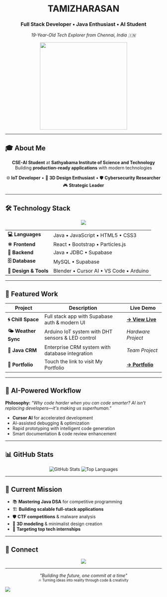 <div align="center">
  <h1> TAMIZHARASAN </h1>
  <h3>Full Stack Developer • Java Enthusiast • AI Student</h3>
  <p><em>19-Year-Old Tech Explorer from Chennai, India 🇮🇳</em></p>
  
  <img src="https://media.giphy.com/media/qgQUggAC3Pfv687qPC/giphy.gif" width="280" />
</div>

---

## 🎓 **About Me**

<div align="center">

**CSE-AI Student** at **Sathyabama Institute of Science and Technology**  
Building **production-ready applications** with modern technologies  

🌐 **IoT Developer** • 🎨 **3D Design Enthusiast** • 🛡️ **Cybersecurity Researcher**  
🎮 **Strategic Leader** 

</div>

---

## 🛠️ **Technology Stack**

<div align="center">
  <img src="https://skillicons.dev/icons?i=java,js,react,html,css,bootstrap,mysql,supabase,blender,git,vscode,arduino&theme=dark" />
</div>

<table align="center">
  <tr>
    <td><strong>💻 Languages</strong></td>
    <td>Java • JavaScript • HTML5 • CSS3</td>
  </tr>
  <tr>
    <td><strong>⚛️ Frontend</strong></td>
    <td>React • Bootstrap • Particles.js</td>
  </tr>
  <tr>
    <td><strong>🔧 Backend</strong></td>
    <td>Java • JDBC • Supabase</td>
  </tr>
  <tr>
    <td><strong>🗄️ Database</strong></td>
    <td>MySQL • Supabase</td>
  </tr>
  <tr>
    <td><strong>🎨 Design & Tools</strong></td>
    <td>Blender • Cursor AI • VS Code • Arduino</td>
  </tr>
</table>

---

## 🎯 **Featured Work**

| Project | Description | Live Demo |
|---------|-------------|-----------|
| **🌀 Chill Space** | Full stack app with Supabase auth & modern UI | **[→ View Live](https://tamizh-loginpage.netlify.app/)** |
| **🌤️ Weather Sync** | Arduino IoT system with DHT sensors & LED control | *Hardware Project* |
| **🏢 Java CRM** | Enterprise CRM system with database integration | *Team Project* |
| **🔗 Portfolio**| Touch the link to visit My Portfolio | **[→ Portfolio](https://tamizharasan-portfolio.netlify.app/)** |

---

## 🤖 **AI-Powered Workflow**
**Philosophy:** *"Why code harder when you can code smarter? AI isn't replacing developers—it's making us superhuman."*
- **Cursor AI** for accelerated development
- AI-assisted debugging & optimization  
- Rapid prototyping with intelligent code generation
- Smart documentation & code review enhancement

---

## 📊 **GitHub Stats**
<div align="center">
  <img src="https://github-readme-stats.vercel.app/api?username=Tamizh019&show_icons=true&theme=tokyonight&hide_border=true" alt="GitHub Stats" />
  <img src="https://github-readme-stats.vercel.app/api/top-langs?username=Tamizh019&layout=compact&theme=tokyonight&hide_border=true" alt="Top Languages" />
</div>


---

## 🌟 **Current Mission**
- 📚 **Mastering Java DSA** for competitive programming
- 🏗️ **Building scalable full-stack applications** 
- 🛡️ **CTF competitions** & malware analysis
- 🎨 **3D modeling** & minimalist design creation
- 💼 **Targeting top tech internships**

---

## 🔗 **Connect**
<div align="center">
  <a href="mailto:jefftamizh@email.com">
    <img src="https://img.shields.io/badge/Email-FF6B6B?style=for-the-badge&logo=gmail&logoColor=white" />
  </a>
</div>

---

<div align="center">
  <em>"Building the future, one commit at a time"</em><br/>
  <sub>🔥 Turning ideas into reality through code & creativity</sub>
</div>

![](https://visitor-badge.glitch.me/badge?page_id=Tamizh019.readme&style=flat-square&color=FF6B6B)
